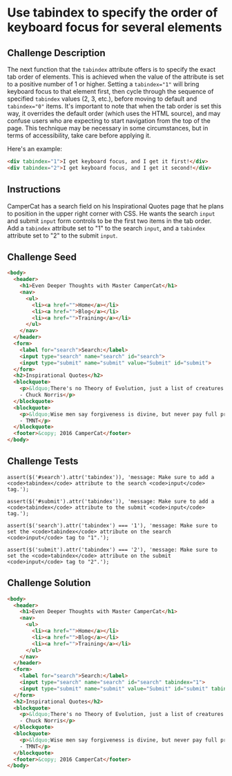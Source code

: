 # Use tabindex to specify the order of keyboard focus for several elements

## Challenge Description

The next function that the `tabindex` attribute offers is to specify the exact tab order of elements. This is achieved when the value of the attribute is set to a positive number of 1 or higher. Setting a `tabindex="1"` will bring keyboard focus to that element first, then cycle through the sequence of specified `tabindex` values (2, 3, etc.), before moving to default and `tabindex="0"` items. It's important to note that when the tab order is set this way, it overrides the default order (which uses the HTML source), and may confuse users who are expecting to start navigation from the top of the page. This technique may be necessary in some circumstances, but in terms of accessibility, take care before applying it.

Here's an example:
```html
<div tabindex="1">I get keyboard focus, and I get it first!</div>
<div tabindex="2">I get keyboard focus, and I get it second!</div>
```

## Instructions

CamperCat has a search field on his Inspirational Quotes page that he plans to position in the upper right corner with CSS. He wants the search `input` and submit `input` form controls to be the first two items in the tab order. Add a `tabindex` attribute set to "1" to the search `input`, and a `tabindex` attribute set to "2" to the submit `input`.

## Challenge Seed

```html
<body>
  <header>
    <h1>Even Deeper Thoughts with Master CamperCat</h1>
    <nav>
      <ul>
        <li><a href="">Home</a></li>
        <li><a href="">Blog</a></li>
        <li><a href="">Training</a></li>
      </ul>
    </nav>
  </header>
  <form>
    <label for="search">Search:</label>
    <input type="search" name="search" id="search">
    <input type="submit" name="submit" value="Submit" id="submit">
  </form>
  <h2>Inspirational Quotes</h2>
  <blockquote>
    <p>&ldquo;There's no Theory of Evolution, just a list of creatures I've allowed to live.&rdquo;<br>
    - Chuck Norris</p>
  </blockquote>
  <blockquote>
    <p>&ldquo;Wise men say forgiveness is divine, but never pay full price for late pizza.&rdquo;<br>
    - TMNT</p>
  </blockquote>
  <footer>&copy; 2016 CamperCat</footer>
</body>
```

## Challenge Tests

```
assert($('#search').attr('tabindex')), 'message: Make sure to add a <code>tabindex</code> attribute to the search <code>input</code> tag.');

assert($('#submit').attr('tabindex')), 'message: Make sure to add a <code>tabindex</code> attribute to the submit <code>input</code> tag.');

assert($('search').attr('tabindex') === '1'), 'message: Make sure to set the <code>tabindex</code> attribute on the search <code>input</code> tag to "1".');

assert($('submit').attr('tabindex') === '2'), 'message: Make sure to set the <code>tabindex</code> attribute on the submit <code>input</code> tag to "2".');
```

## Challenge Solution

```html
<body>
  <header>
    <h1>Even Deeper Thoughts with Master CamperCat</h1>
    <nav>
      <ul>
        <li><a href="">Home</a></li>
        <li><a href="">Blog</a></li>
        <li><a href="">Training</a></li>
      </ul>
    </nav>
  </header>
  <form>
    <label for="search">Search:</label>
    <input type="search" name="search" id="search" tabindex="1">
    <input type="submit" name="submit" value="Submit" id="submit" tabindex="2">
  </form>
  <h2>Inspirational Quotes</h2>
  <blockquote>
    <p>&ldquo;There's no Theory of Evolution, just a list of creatures I've allowed to live.&rdquo;<br>
    - Chuck Norris</p>
  </blockquote>
  <blockquote>
    <p>&ldquo;Wise men say forgiveness is divine, but never pay full price for late pizza.&rdquo;<br>
    - TMNT</p>
  </blockquote>
  <footer>&copy; 2016 CamperCat</footer>
</body>
```
